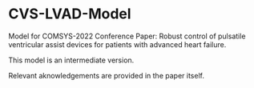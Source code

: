 # CVS-LVAD-Model
Model for COMSYS-2022 Conference Paper: Robust control of pulsatile ventricular assist devices for patients with advanced heart failure.

This model is an intermediate version.

Relevant aknowledgements are provided in the paper itself.
